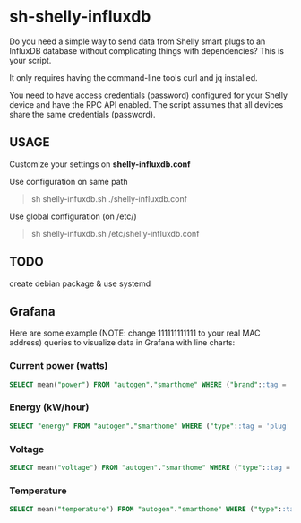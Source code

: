 # sh-shelly-influxdb

Do you need a simple way to send data from Shelly smart plugs to an InfluxDB database without complicating things with dependencies? This is your script.

It only requires having the command-line tools curl and jq installed.

You need to have access credentials (password) configured for your Shelly device and have the RPC API enabled. The script assumes that all devices share the same credentials (password).

## USAGE

Customize your settings on **shelly-influxdb.conf**

Use configuration on same path

> sh shelly-infuxdb.sh ./shelly-influxdb.conf

Use global configuration (on /etc/)

> sh shelly-infuxdb.sh /etc/shelly-influxdb.conf

## TODO

create debian package & use systemd

## Grafana

Here are some example (NOTE: change 111111111111 to your real MAC address) queries to visualize data in Grafana with line charts:

### Current power (watts)

```SQL
SELECT mean("power") FROM "autogen"."smarthome" WHERE ("brand"::tag = 'Shelly' AND "type"::tag = 'plug' AND "mac"::tag = '111111111111') AND $timeFilter GROUP BY time($__interval) fill(none)
```

### Energy (kW/hour)

```SQL
SELECT "energy" FROM "autogen"."smarthome" WHERE ("type"::tag = 'plug' AND "brand"::tag = 'Shelly' AND "mac"::tag = '111111111111') AND $timeFilter
```

### Voltage

```SQL
SELECT mean("voltage") FROM "autogen"."smarthome" WHERE ("type"::tag = 'plug' AND "brand"::tag = 'Shelly' AND "mac"::tag = '111111111111') AND $timeFilter GROUP BY time($__interval) fill(none)
```

### Temperature

```SQL
SELECT mean("temperature") FROM "autogen"."smarthome" WHERE ("type"::tag = 'plug' AND "brand"::tag = 'Shelly' AND "mac"::tag = '111111111111') AND $timeFilter GROUP BY time($__interval) fill(none)
```
